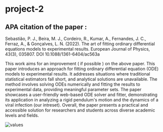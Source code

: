 # project-2

## APA citation of the paper :
Sebastião, P. J., Beira, M. J., Cordeiro, R., Kumar, A., Fernandes, J. C., Ferraz, A., & Gonçalves, L. N. (2022). The art of fitting ordinary differential equations models to experimental results. European Journal of Physics, 43(3), 035807. DOI 10.1088/1361-6404/ac563a

This work aims for an improvement ( if possible ) on the above paper. This paper introduces an approach for fitting ordinary differential equation (ODE) models to experimental results. It addresses situations where traditional statistical estimators fall short, and analytical solutions are unavailable. The method involves solving ODEs numerically and fitting the results to experimental data, providing meaningful parameter sets. The paper showcases a user-friendly web-based ODE solver and fitter, demonstrating its application in analyzing a rigid pendulum's motion and the dynamics of a viral infection (our intreset). Overall, the paper presents a practical and accessible solution for researchers and students across diverse academic levels and fields.

![values](https://github.com/baa151/project-2/assets/123330888/d00e987e-67e4-4898-aad9-4d55c930d5c6)




